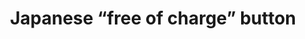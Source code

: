 ---
layout: smileys&emotion
title: Japanese “free of charge” button
emoji: japanese_free_of_charge_button
permalink: 🈚.html
image: assets/img/3moji/japanese_free_of_charge_button.png
---